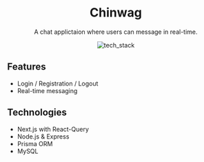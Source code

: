 <div align="center">
<h1>Chinwag</h1>
<p>A chat applictaion where users can message in real-time.</p>

![tech_stack](https://user-images.githubusercontent.com/59027997/134377330-4dbb7747-e9cb-4f36-8047-738ce6703a27.png)

</div>
<div>
<h2>Features</h2>
<ul>
  <li>Login / Registration / Logout</li>
  <li>Real-time messaging</li>
</ul>
</div>

<div>
<h2>Technologies</h2>
<ul>
  <li>Next.js with React-Query</li>
  <li>Node.js & Express</li>
  <li>Prisma ORM</li>
  <li>MySQL</li>
</ul>
</div>
